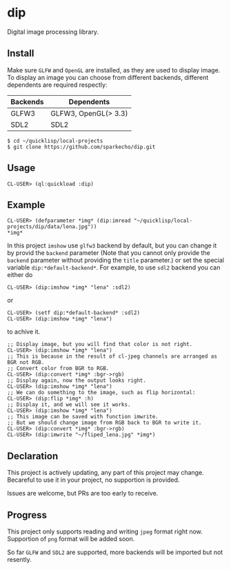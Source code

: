# dip
Digital image processing library.

## Install
Make sure `GLFW` and `OpenGL` are installed, as they are used to display image.
To display an image you can choose from different backends, different dependents are required respectly:

| Backends | Dependents           |
| -------- |--------------------- |
| GLFW3    | GLFW3, OpenGL(> 3.3) |
| SDL2     | SDL2                 |

``` shell
$ cd ~/quicklisp/local-projects
$ git clone https://github.com/sparkecho/dip.git
```

## Usage

``` common-lisp
CL-USER> (ql:quickload :dip)
```

## Example

``` common-lisp
CL-USER> (defparameter *img* (dip:imread "~/quicklisp/local-projects/dip/data/lena.jpg"))
*img*

```

In this project `imshow` use `glfw3` backend by default, but you can change it by provid the `backend` parameter (Note that you cannot only provide the `backend` parameter without providing the `title` parameter.) or set the special variable `dip:*default-backend*`.
For example, to use `sdl2` backend you can either do

``` common-lisp
CL-USER> (dip:imshow *img* "lena" :sdl2)
```
or

``` common-lisp
CL-USER> (setf dip:*default-backend* :sdl2)
CL-USER> (dip:imshow *img* "lena")
```
to achive it.
``` common-lisp
;; Display image, but you will find that color is not right.
CL-USER> (dip:imshow *img* "lena")
;; This is because in the result of cl-jpeg channels are arranged as BGR not RGB.
;; Convert color from BGR to RGB.
CL-USER> (dip:convert *img* :bgr->rgb)
;; Display again, now the output looks right.
CL-USER> (dip:imshow *img* "lena")
;; We can do something to the image, such as flip horizontal:
CL-USER> (dip:flip *img* :h)
;; Display it, and we will see it works.
CL-USER> (dip:imshow *img* "lena")
;; This image can be saved with function imwrite.
;; But we should change image from RGB back to BGR to write it.
CL-USER> (dip:convert *img* :bgr->rgb)
CL-USER> (dip:imwrite "~/fliped_lena.jpg" *img*)
```
## Declaration
This project is actively updating, any part of this project may change. Becareful to use it in your project, no supportion is provided.

Issues are welcome, but PRs are too early to receive.

## Progress
This project only supports reading and writing `jpeg` format right now. Supportion of `png` format will be added soon.

So far `GLFW` and `SDL2` are supported, more backends will be imported but not resently.

